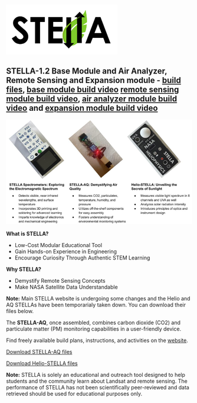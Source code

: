 <img src="https://github.com/STELLA-Landsat/STELLA/blob/main/STELLA-white.png?raw=true"  width=60%>

<h2>STELLA-1.2 Base Module and Air Analyzer, Remote Sensing and Expansion module - <a href="https://landsat.gsfc.nasa.gov/wp-content/uploads/2025/02/STELLA-1.2.zip">build files</a>, <a href="https://youtu.be/dsOMjYMeKgA?si=xqByvyXEg6qUfxom">base module build video</a> <a href="https://www.youtube.com/watch?v=OO1T3rIPzPM&t=0s">remote sensing module build video</a>, <a href="https://www.youtube.com/watch?v=vWeI4CHRsg4">air analyzer module build video</a> and <a href="https://www.youtube.com/watch?v=o8yzRwNMTWE&t=0s">expansion module build video</a></h2>

<img src="https://github.com/STELLA-Landsat/STELLA/blob/main/STELLA_intro_slides.jpg?raw=true">

<strong>What is STELLA?</strong>
<ul>
  <li>Low-Cost Modular Educational Tool</li>
  <li>Gain Hands-on Experience in Engineering</li>
  <li>Encourage Curiosity Through Authentic STEM Learning</li>
</ul>
<strong>Why STELLA?</strong>
<ul>
  <li>Demystify Remote Sensing Concepts</li>
  <li>Make NASA Satellite Data Understandable</li>
</ul>

<strong>Note:</strong> Main STELLA website is undergoing some changes and the Helio and AQ STELLAs have been temporarialy taken down. You can download their files below.

The <strong>STELLA-AQ</strong>, once assembled, combines carbon dioxide (CO2) and particulate matter (PM) monitoring capabilities in a user-friendly device.

Find freely available build plans, instructions, and activities on the <a href="https://landsat.gsfc.nasa.gov/stella/">website</a>.

<a href="https://landsat.gsfc.nasa.gov/wp-content/uploads/2024/06/STELLA-AQ_on_CP9.zip">Download STELLA-AQ files</a>

<a href="https://landsat.gsfc.nasa.gov/wp-content/uploads/2024/03/SHP-Helio-STELLA-1.zip">Download Helio-STELLA files</a>

<strong>Note:</strong> STELLA is solely an educational and outreach tool designed to help students and the community learn about Landsat and remote sensing. The performance of STELLA has not been scientifically peer-reviewed and data retrieved should be used for educational purposes only. 

